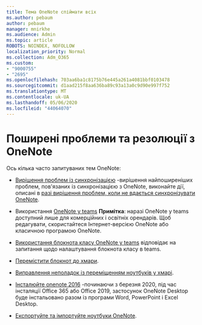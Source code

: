 ```yaml
---
title: Тема OneNote спіймати всіх
ms.author: pebaum
author: pebaum
manager: mnirkhe
ms.audience: Admin
ms.topic: article
ROBOTS: NOINDEX, NOFOLLOW
localization_priority: Normal
ms.collection: Adm_O365
ms.custom:
- "9000755"
- "2695"
ms.openlocfilehash: 703aa6ba1c8175b76e445a261a4081bbf0103478
ms.sourcegitcommit: d1aad215f8aa636ba89c93a13a0c9d90e997f752
ms.translationtype: MT
ms.contentlocale: uk-UA
ms.lasthandoff: 05/06/2020
ms.locfileid: "44064070"
---
```

# <a name="common-issues-and-resolutions-with-onenote"></a>Поширені проблеми та резолюції з OneNote

Ось кілька часто запитуваних тем OneNote:

- [Вирішення проблем із синхронізацією](https://support.office.com/article/299495ef-66d1-448f-90c1-b785a6968d45) -вирішення найпоширеніших проблем, пов'язаних із синхронізацією з OneNote, виконайте дії, описані в [разі вирішення проблем, коли не вдається синхронізувати OneNote](https://support.office.com/article/Fix-issues-when-you-can-t-sync-OneNote-299495ef-66d1-448f-90c1-b785a6968d45).

- Використання [OneNote у teams](https://support.microsoft.com/office/add-a-onenote-notebook-to-teams-0ec78cc3-ba3b-4279-a88e-aa40af9865c2) **Примітка**: наразі OneNote у teams доступний лише для комерційних і освітніх орендарів. Щоб редагувати, скористайтеся Інтернет-версією OneNote або класичною програмою OneNote.

- [Використання блокнота класу OneNote у teams](https://support.office.com/article/bd77f11f-27cd-4d41-bfbd-2b11799f1440) відповідає на запитання щодо налаштування блокнота класу в teams.

- [Перемістити блокнот до хмари](https://support.office.com/article/d5c28b91-7b9c-45be-8f0c-529bdbba019a).

- [Виправлення неполадок із переміщенням ноутбуків у хмарі](https://support.office.com/article/70528107-11dc-4f3f-b695-b150059dfd78).

- [Інсталюйте onenote 2016](https://support.office.com/article/c08068d8-b517-4464-9ff2-132cb9c45c08) -починаючи з березня 2020, під час інсталяції Office 365 або Office 2019, застосунок OneNote Desktop буде інстальовано разом із програми Word, PowerPoint і Excel Desktop.

- [Експортуйте та імпортуйте ноутбуки OneNote](https://support.office.com/article/a4b60da5-8f33-464e-b1ba-b95ce540f309).
